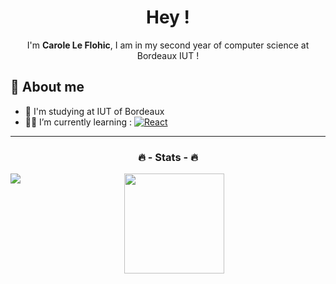 <h1 align="center">Hey !</h1>

<p align="center">I'm <b>Carole Le Flohic</b>, I am in my second year of computer science at Bordeaux IUT  !</p>

## 👤 About me
- 📝 I'm studying at IUT of Bordeaux
- 👩‍💻 I’m currently learning : [![React](https://custom-icon-badges.demolab.com/badge/-React-218AAB?style=for-the-badge&logo=react&logoColor=white)](https://reactjs.org/)


***
<h3 align="center">🔥 - Stats - 🔥</h3>
<p align="center">
 <img align="left" src="https://github-readme-stats.vercel.app/api/top-langs?username=CaroleLf&show_icons=true&locale=en&layout=compact&theme=react&langs_count=8"/>
 <img height="160px" src="https://github-readme-stats.vercel.app/api?username=CaroleLf&count_private=true&show_icons=true&theme=react&hide_border=true"> 
</p>
</br>

